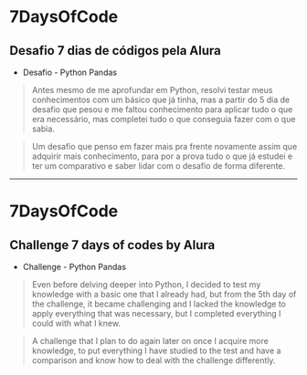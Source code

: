 # 7DaysOfCode
## Desafio 7 dias de códigos pela Alura
* Desafio - Python Pandas
  
> Antes mesmo de me aprofundar em Python, resolvi testar meus conhecimentos com um básico que já tinha, mas a partir do
> 5 dia de desafio que pesou e me faltou conhecimento para aplicar tudo o que era necessário, mas completei tudo o que
> conseguia fazer com o que sabia.

> Um desafio que penso em fazer mais pra frente novamente assim que adquirir mais conhecimento, para por a prova tudo o
> que já estudei e ter um comparativo e saber lidar com o desafio de forma diferente.

---

# 7DaysOfCode
## Challenge 7 days of codes by Alura
* Challenge - Python Pandas
  
> Even before delving deeper into Python, I decided to test my knowledge with a basic one that I already had, but from
> the 5th day of the challenge, it became challenging and I lacked the knowledge to apply everything that was necessary,
> but I completed everything
> I could with what I knew.

> A challenge that I plan to do again later on once I acquire more knowledge, to put everything I have studied to the
> test and have a comparison and know how to deal with the challenge differently.

